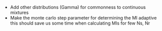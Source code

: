 * Add other distributions (Gamma) for commonness to continuous mixtures
* Make the monte carlo step parameter for determining the MI adaptive
    this should save us some time when calculating MIs for few Ns, Nr